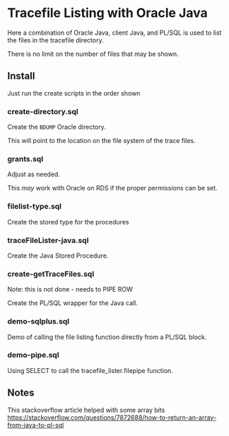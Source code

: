 
Tracefile Listing with Oracle Java
==================================

Here a combination of Oracle Java, client Java, and PL/SQL is used to list the files in the tracefile directory.

There is no limit on the number of files that may be shown.

## Install

Just run the create scripts in the order shown

### create-directory.sql 

Create the `BDUMP` Oracle directory.

This will point to the location on the file system of the trace files.

### grants.sql

Adjust as needed.

This *may* work with Oracle on RDS if the proper permissions can be set.

### filelist-type.sql

Create the stored type for the procedures

### traceFileLister-java.sql

Create the Java Stored Procedure.

### create-getTraceFiles.sql

Note: this is not done - needs to PIPE ROW

Create the PL/SQL wrapper for the Java call.

### demo-sqlplus.sql

Demo of calling the file listing function directly from a PL/SQL block.

### demo-pipe.sql

Using SELECT to call the tracefile_lister.filepipe function.


## Notes

This stackoverflow article helped with some array bits
https://stackoverflow.com/questions/7872688/how-to-return-an-array-from-java-to-pl-sql



